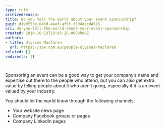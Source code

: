 ```yaml
---
type: rule
archivedreason: 
title: Do you tell the world about your event sponsorship?
guid: d19df53e-046d-4aaf-af5f-3804dacd4615
uri: do-you-tell-the-world-about-your-event-sponsorship
created: 2014-10-13T19:45:26.0000000Z
authors:
- title: Ulysses Maclaren
  url: https://ssw.com.au/people/ulysses-maclaren
related: []
redirects: []

---
```


Sponsoring an event can be a good way to get your company’s name and expertise out there to the people who attend, but you can also get extra value by telling people about it who aren’t going, especially if it is an event valued by your industry.

<!--endintro-->

You should let the world know through the following channels:

* Your website news page
* Company Facebook groups or pages
* Company LinkedIn pages
